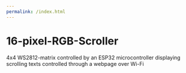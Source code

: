 ```yaml
---
permalink: /index.html
---
```


# 16-pixel-RGB-Scroller
4x4 WS2812-matrix controlled by an ESP32 microcontroller displaying scrolling texts controlled through a webpage over Wi-Fi
